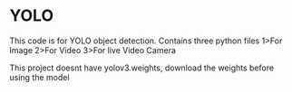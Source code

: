 # YOLO
This code is for YOLO object detection. Contains three python files
1>For Image
2>For Video
3>For live Video Camera

This project doesnt have yolov3.weights, download the weights before using the model
